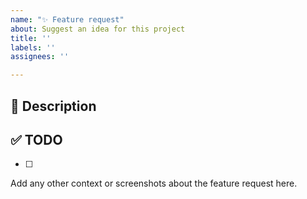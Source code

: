 ```yaml
---
name: "✨ Feature request"
about: Suggest an idea for this project
title: ''
labels: ''
assignees: ''

---
```


## 🚀 Description

## ✅ TODO
- [ ]

Add any other context or screenshots about the feature request here.
